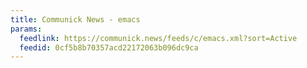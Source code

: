 ```yaml
---
title: Communick News - emacs
params:
  feedlink: https://communick.news/feeds/c/emacs.xml?sort=Active
  feedid: 0cf5b8b70357acd22172063b096dc9ca
---
```


